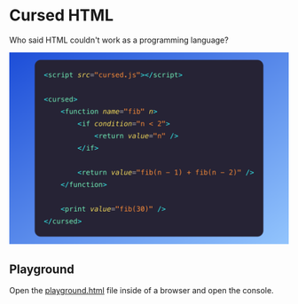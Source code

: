 # Cursed HTML

Who said HTML couldn't work as a programming language?

![](./screenshot.png)

## Playground

Open the [playground.html](./playground.html) file inside of a browser and open the console.